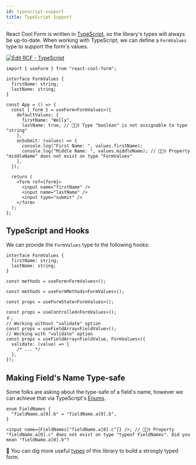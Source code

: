 ```yaml
---
id: typescript-support
title: TypeScript Support
---
```


React Cool Form is written in [TypeScript](https://www.typescriptlang.org), so the library's types will always be up-to-date. When working with TypeScript, we can define a `FormValues` type to support the form's values.

[![Edit RCF - TypeScript](https://codesandbox.io/static/img/play-codesandbox.svg)](https://codesandbox.io/s/rcf-typescript-46x8n?fontsize=14&hidenavigation=1&theme=dark)

```tsx
import { useForm } from "react-cool-form";

interface FormValues {
  firstName: string;
  lastName: string;
}

const App = () => {
  const { form } = useForm<FormValues>({
    defaultValues: {
      firstName: "Welly",
      lastName: true, // 🙅🏻‍♀️ Type "boolean" is not assignable to type "string"
    },
    onSubmit: (values) => {
      console.log("First Name: ", values.firstName);
      console.log("Middle Name: ", values.middleName); // 🙅🏻‍♀️ Property "middleName" does not exist on type "FormValues"
    },
  });

  return (
    <form ref={form}>
      <input name="firstName" />
      <input name="lastName" />
      <input type="submit" />
    </form>
  );
};
```

## TypeScript and Hooks

We can provide the `FormValues` type to the following hooks:

```tsx
interface FormValues {
  firstName: string;
  lastName: string;
}

const methods = useForm<FormValues>();

const methods = useFormMethods<FormValues>();

const props = useFormState<FormValues>();

const props = useControlled<FormValues>();
Ｆ;
// Working without "validate" option
const props = useFieldArray<FieldValue>();
// Working with "validate" option
const props = useFieldArray<FieldValue, FormValues>({
  validate: (value) => {
    /* ... */
  },
});
```

## Making Field's Name Type-safe

Some folks are asking about the type-safe of a field's name, however we can achieve that via TypeScript's [Enums](https://www.typescriptlang.org/docs/handbook/enums.html).

```tsx
enum FieldNames {
  "fieldName.a[0].b" = "fieldName.a[0].b",
}

<input name={FieldNames["fieldName.a[0].c"]} />; // 🙅🏻‍♀️ Property "fieldName.a[0].c" does not exist on type "typeof FieldNames". Did you mean "fieldName.a[0].b"?
```

🧐 You can dig more useful [types](https://github.com/wellyshen/react-cool-form/blob/master/src/types/react-cool-form.d.ts) of this library to build a strongly typed form.

